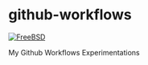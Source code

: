 # github-workflows

[![FreeBSD](https://github.com/gportay/github-workflows/actions/workflows/FreeBSD-vm.yml/badge.svg)](https://github.com/gportay/github-workflows/actions/workflows/FreeBSD-vm.yml)

My Github Workflows Experimentations
